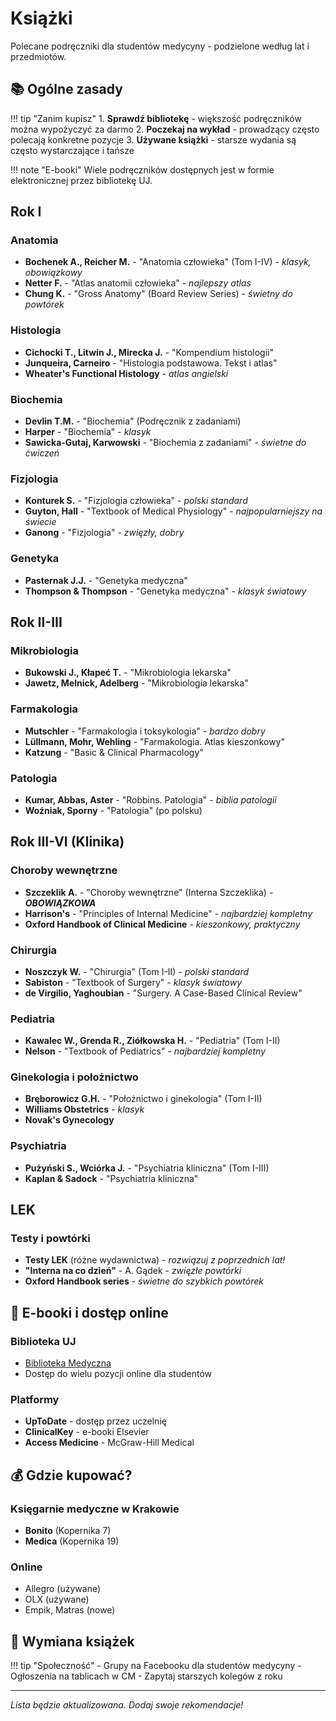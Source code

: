 # Książki

Polecane podręczniki dla studentów medycyny - podzielone według lat i przedmiotów.

## 📚 Ogólne zasady

!!! tip "Zanim kupisz"
    1. **Sprawdź bibliotekę** - większość podręczników można wypożyczyć za darmo
    2. **Poczekaj na wykład** - prowadzący często polecają konkretne pozycje
    3. **Używane książki** - starsze wydania są często wystarczające i tańsze

!!! note "E-booki"
    Wiele podręczników dostępnych jest w formie elektronicznej przez bibliotekę UJ.

## Rok I

### Anatomia
- **Bochenek A., Reicher M.** - "Anatomia człowieka" (Tom I-IV) - *klasyk, obowiązkowy*
- **Netter F.** - "Atlas anatomii człowieka" - *najlepszy atlas*
- **Chung K.** - "Gross Anatomy" (Board Review Series) - *świetny do powtórek*

### Histologia
- **Cichocki T., Litwin J., Mirecka J.** - "Kompendium histologii"
- **Junqueira, Carneiro** - "Histologia podstawowa. Tekst i atlas"
- **Wheater's Functional Histology** - *atlas angielski*

### Biochemia
- **Devlin T.M.** - "Biochemia" (Podręcznik z zadaniami)
- **Harper** - "Biochemia" - *klasyk*
- **Sawicka-Gutaj, Karwowski** - "Biochemia z zadaniami" - *świetne do ćwiczeń*

### Fizjologia
- **Konturek S.** - "Fizjologia człowieka" - *polski standard*
- **Guyton, Hall** - "Textbook of Medical Physiology" - *najpopularniejszy na świecie*
- **Ganong** - "Fizjologia" - *zwięzły, dobry*

### Genetyka
- **Pasternak J.J.** - "Genetyka medyczna"
- **Thompson & Thompson** - "Genetyka medyczna" - *klasyk światowy*

## Rok II-III

### Mikrobiologia
- **Bukowski J., Kłapeć T.** - "Mikrobiologia lekarska"
- **Jawetz, Melnick, Adelberg** - "Mikrobiologia lekarska"

### Farmakologia
- **Mutschler** - "Farmakologia i toksykologia" - *bardzo dobry*
- **Lüllmann, Mohr, Wehling** - "Farmakologia. Atlas kieszonkowy"
- **Katzung** - "Basic & Clinical Pharmacology"

### Patologia
- **Kumar, Abbas, Aster** - "Robbins. Patologia" - *biblia patologii*
- **Woźniak, Sporny** - "Patologia" (po polsku)

## Rok III-VI (Klinika)

### Choroby wewnętrzne
- **Szczeklik A.** - "Choroby wewnętrzne" (Interna Szczeklika) - ***OBOWIĄZKOWA***
- **Harrison's** - "Principles of Internal Medicine" - *najbardziej kompletny*
- **Oxford Handbook of Clinical Medicine** - *kieszonkowy, praktyczny*

### Chirurgia
- **Noszczyk W.** - "Chirurgia" (Tom I-II) - *polski standard*
- **Sabiston** - "Textbook of Surgery" - *klasyk światowy*
- **de Virgilio, Yaghoubian** - "Surgery. A Case-Based Clinical Review"

### Pediatria
- **Kawalec W., Grenda R., Ziółkowska H.** - "Pediatria" (Tom I-II)
- **Nelson** - "Textbook of Pediatrics" - *najbardziej kompletny*

### Ginekologia i położnictwo
- **Bręborowicz G.H.** - "Położnictwo i ginekologia" (Tom I-II)
- **Williams Obstetrics** - *klasyk*
- **Novak's Gynecology**

### Psychiatria
- **Pużyński S., Wciórka J.** - "Psychiatria kliniczna" (Tom I-III)
- **Kaplan & Sadock** - "Psychiatria kliniczna"

## LEK

### Testy i powtórki
- **Testy LEK** (różne wydawnictwa) - *rozwiązuj z poprzednich lat!*
- **"Interna na co dzień"** - A. Gądek - *zwięzłe powtórki*
- **Oxford Handbook series** - *świetne do szybkich powtórek*

## 📱 E-booki i dostęp online

### Biblioteka UJ
- [Biblioteka Medyczna](https://www.bml.cm.uj.edu.pl/)
- Dostęp do wielu pozycji online dla studentów

### Platformy
- **UpToDate** - dostęp przez uczelnię
- **ClinicalKey** - e-booki Elsevier
- **Access Medicine** - McGraw-Hill Medical

## 💰 Gdzie kupować?

### Księgarnie medyczne w Krakowie
- **Bonito** (Kopernika 7)
- **Medica** (Kopernika 19)

### Online
- Allegro (używane)
- OLX (używane)
- Empik, Matras (nowe)

## 🔄 Wymiana książek

!!! tip "Społeczność"
    - Grupy na Facebooku dla studentów medycyny
    - Ogłoszenia na tablicach w CM
    - Zapytaj starszych kolegów z roku

---

*Lista będzie aktualizowana. Dodaj swoje rekomendacje!*
